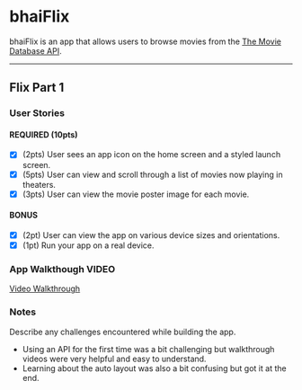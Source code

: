 # bhaiFlix

bhaiFlix is an app that allows users to browse movies from the [The Movie Database API](http://docs.themoviedb.apiary.io/#).

---

## Flix Part 1

### User Stories

#### REQUIRED (10pts)
- [x] (2pts) User sees an app icon on the home screen and a styled launch screen.
- [x] (5pts) User can view and scroll through a list of movies now playing in theaters.
- [x] (3pts) User can view the movie poster image for each movie.

#### BONUS
- [x] (2pt) User can view the app on various device sizes and orientations.
- [x] (1pt) Run your app on a real device.

### App Walkthough VIDEO

[Video Walkthrough](https://i.imgur.com/JWUHDps.mp4)

### Notes
Describe any challenges encountered while building the app.

- Using an API for the first time was a bit challenging but walkthrough videos were very helpful and easy to understand.
- Learning about the auto layout was also a bit confusing but got it at the end.
